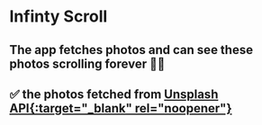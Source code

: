 # Infinty Scroll
## The app fetches photos and can see these photos scrolling forever 💯💥



## ✅ the photos  fetched from [Unsplash API{:target="_blank" rel="noopener"}](https://unsplash.com/developers)
